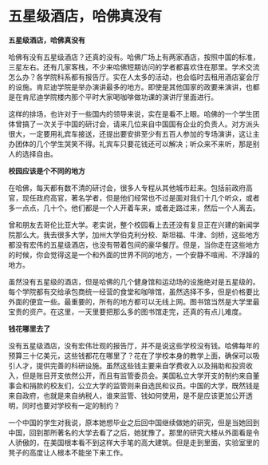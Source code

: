 # 五星级酒店，哈佛真没有

**五星级酒店，哈佛真没有**

哈佛有没有五星级酒店？还真的没有。哈佛广场上有两家酒店，按照中国的标准，三星左右。还有几家客栈，不少来哈佛短期访问的学者都喜欢住在那里。学术交流怎么办？各学院科系都有报告厅。实在人太多的活动，也会临时去租用酒店宴会厅的设施。肯尼迪学院是举办演讲最多的地方。即使是其他国家的政要来演讲，也都是在肯尼迪学院楼内那个平时大家喝咖啡做功课的演讲厅里面进行。 

这样的排场，也许对于一些国内的领导来说，实在是看不上眼。哈佛的一个学生团体曾搞了一次关于中国的研讨会，请来几位来自中国国有企业的负责人。对方派头很大，一定要用礼宾车接送，还提出要安排至少有五百人参加的专场演讲，这让主办团体的几个学生哭笑不得。礼宾车只要花钱还可以解决；听众来不来听，那是别人的选择自由。 

**校园应该是个不同的地方**

在哈佛，每天都有数不清的研讨会，很多人专程从其他城市赶来。包括前政府高官，现任政府高官，著名学者，但是他们经常也不过是面对我们十几个听众，或者多一点点，几十个。他们都是一个人开着车来，或者走路过来，然后一个人离去。 

曾和朋友去哥伦比亚大学。老实说，整个校园看上去还没有复旦正在兴建的新闻学院那么大。我去很多大学，加州大学伯克利分校、斯坦福、牛津、剑桥，这些地方都没有宏伟的五星级酒店，也没有带着包间的豪华餐厅。但是，当你走在这些地方的时候，你会觉得这是一个和外面的世界不同的地方，一个安静不喧闹、不浮躁的地方。 

虽然没有五星级的酒店，但是哈佛的几个健身馆和运动场的设施绝对是五星级的。每个学院都有交给承包商统一经营的食堂和咖啡馆，虽然选择不多，但是价格要比外面的便宜一些。最重要的，所有的地方都可以无线上网。图书馆当然是大学里最宝贵的资产。在这里，一天里要把那么多的图书馆走完，还真的有点儿难度。 

**钱花哪里去了**

没有五星级酒店，没有宏伟壮观的报告厅，并不是说这些学校没有钱。哈佛每年的预算三十亿美元，这些钱都花在哪里了？花在了学校本身的教学上面，确保可以吸引人才，提供完善的科研设施。虽然这些钱主要来自学费收入以及捐助和投资收入，但是账目开支依然公开，而且有监管委员会。美国私立大学开支的制约来自董事会和捐款的校友们，公立大学的监管则来自选民和议员。中国的大学，既然钱是来自政府，也就是来自纳税人，谁来监管、钱如何使用，是不是应该更加公开透明，同时也要对学校有一定的制约？ 

一个中国的学生对我说，原本她想毕业之后回中国继续做她的研究，但是当她回到中国，回到那所著名的大学去看了之后，她犹豫了。那里的研究大楼从外面看是令人骄傲的，在美国根本看不到这样大手笔的高大建筑。但是走到里面，实验室里的凳子的高度让人根本不能坐下来工作。
